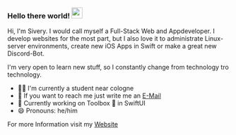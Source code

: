 ### Hello there world! <img src="https://media.giphy.com/media/hvRJCLFzcasrR4ia7z/giphy.gif" width="25px">

Hi, I'm Sivery. I would call myself a Full-Stack Web and Appdeveloper. I develop websites for the most part, but I also love it to administrate Linux-server environments, create new iOS Apps in Swift or make a great new Discord-Bot.

I'm very open to learn new stuff, so I constantly change from technology tro technology. 

- 🧑‍🎓 I'm currently a student near cologne
- 📧 If you want to reach me just write me an [E-Mail](mailto:contact@sivery.de)
- 🦉 Currently working on Toolbox 🧰 in SwiftUI
- 😄 Pronouns: he/him

For more Information visit my [Website](https://www.sivery.de)
